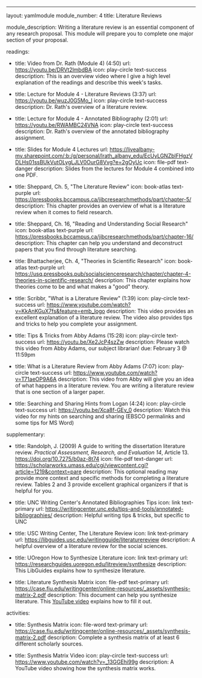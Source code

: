 ---
layout: yamlmodule
module_number: 4
title: Literature Reviews

module_description: Writing a literature review is an essential component of any research proposal. This module will prepare you to complete one major section of your proposal.

readings:
  - title: Video from Dr. Rath (Module 4) (4:50)
    url: https://youtu.be/DRVt2lmbdBA
    icon: play-circle text-success
    description: This is an overview video where I give a high level explanation of the readings and describe this week's tasks.

  - title: Lecture for Module 4 - Literature Reviews (3:37)
    url: https://youtu.be/wuzJ0G5Mo_I
    icon: play-circle text-success
    description: Dr. Rath's overview of a literature review.

  - title: Lecture for Module 4 - Annotated Bibliography (2:01)
    url: https://youtu.be/RWAMBC24VNA
    icon: play-circle text-success
    description: Dr. Rath's overview of the annotated bibliography assignment.

  - title: Slides for Module 4 Lectures
    url: https://livealbany-my.sharepoint.com/:b:/g/personal/lrath_albany_edu/EcUyLGNZblFHgzVDLHs01ssBUkVutOLygLJLV0OurG8Vvg?e=2gOyUc
    icon: file-pdf text-danger
    description: Slides from the lectures for Module 4 combined into one PDF.

  - title: Sheppard, Ch. 5, "The Literature Review"
    icon: book-atlas text-purple
    url: https://pressbooks.bccampus.ca/jibcresearchmethods/part/chapter-5/
    description: This chapter provides an overview of what is a literature review when it comes to field research.

  - title: Sheppard, Ch. 16, "Reading and Understanding Social Research"
    icon: book-atlas text-purple
    url: https://pressbooks.bccampus.ca/jibcresearchmethods/part/chapter-16/
    description: This chapter can help you understand and deconstruct papers that you find through literature searching.

  - title: Bhattacherjee, Ch. 4, "Theories in Scientific Research"
    icon: book-atlas text-purple
    url: https://usq.pressbooks.pub/socialscienceresearch/chapter/chapter-4-theories-in-scientific-research/
    description: This chapter explains how theories come to be and what makes a "good" theory.

  - title: Scribbr, "What is a Literature Review" (1:39)
    icon: play-circle text-success
    url: https://www.youtube.com/watch?v=KkAnKGuX7fs&feature=emb_logo
    description: This video provides an excellent explanation of a literature review. The video also provides tips and tricks to help you complete your assignment.

  - title: Tips & Tricks from Abby Adams (15:28)
    icon: play-circle text-success
    url: https://youtu.be/Xe2JcP4szZw
    description: Please watch this video from Abby Adams, our subject librarian!
    due: February 3 @ 11:59pm

  - title: What is a Literature Review from Abby Adams (7:07)
    icon: play-circle text-success
    url: https://www.youtube.com/watch?v=T71aeOP9A6A
    description: This video from Abby will give you an idea of what happens in a literature review. You are writing a literature review that is one section of a larger paper.

  - title: Searching and Sharing Hints from Logan (4:24)
    icon: play-circle text-success
    url: https://youtu.be/Xca8f-GEy_0
    description: Watch this video for my hints on searching and sharing (EBSCO permalinks and some tips for MS Word)

supplementary:
  - title: Randolph, J. (2009) A guide to writing the dissertation literature review. <em>Practical Assessment, Research, and Evaluation 14</em>, Article 13. https://doi.org/10.7275/b0az-8t74
    icon: file-pdf text-danger
    url: https://scholarworks.umass.edu/cgi/viewcontent.cgi?article=1219&context=pare
    description: This optional reading may provide more context and specific methods for completing a literature review. Tables 2 and 3 provide excellent graphical organizers if that is helpful for you.

  - title: UNC Writing Center's Annotated Bibliographies Tips
    icon: link text-primary
    url: https://writingcenter.unc.edu/tips-and-tools/annotated-bibliographies/
    description: Helpful writing tips & tricks, but specific to UNC

  - title: USC Writing Center, The Literature Review
    icon: link text-primary
    url: https://libguides.usc.edu/writingguide/literaturereview
    description: A helpful overview of a literature review for the social sciences.

  - title: UOregon How to Synthesize Literature
    icon: link text-primary
    url: https://researchguides.uoregon.edu/litreview/synthesize
    description: This LibGuides explains how to synthesize literature.

  - title: Literature Synthesis Matrix
    icon: file-pdf text-primary
    url: https://case.fiu.edu/writingcenter/online-resources/_assets/synthesis-matrix-2.pdf
    description: This document can help you synthesize literature. This <a href="https://www.youtube.com/watch?time_continue=55&v=_13GGEhi99g&embeds_euri=https%3A%2F%2Flibguides.cmich.edu%2F&source_ve_path=MzY4NDI&feature=emb_logo">YouTube video</a> explains how to fill it out.

activities:  
  - title: Synthesis Matrix
    icon: file-word text-primary
    url: https://case.fiu.edu/writingcenter/online-resources/_assets/synthesis-matrix-2.pdf
    description: Complete a synthesis matrix of at least 6 different scholarly sources.

  - title: Synthesis Matrix Video
    icon: play-circle text-success
    url: https://www.youtube.com/watch?v=_13GGEhi99g
    description: A YouTube video showing how the synthesis matrix works.

